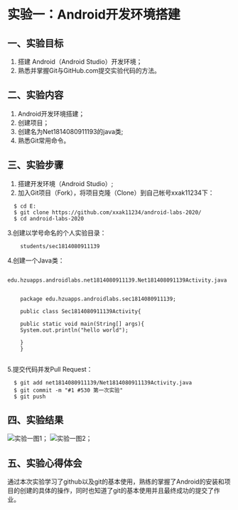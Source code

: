 # 实验一：Android开发环境搭建

## 一、实验目标

1. 搭建 Android（Android Studio）开发环境；
2. 熟悉并掌握Git与GitHub.com提交实验代码的方法。

## 二、实验内容

1. Android开发环境搭建；
2. 创建项目；
3. 创建名为Net1814080911193的java类;
4. 熟悉Git常用命令。

## 三、实验步骤

1. 搭建开发环境（Android Studio）;
2. 加入Git项目（Fork），将项目克隆（Clone）到自己帐号xxak11234下：

 ```
   $ cd E:
   $ git clone https://github.com/xxak11234/android-labs-2020/
   $ cd android-labs-2020 
 ```
   
3.创建以学号命名的个人实验目录： 

   ```
       students/sec1814080911139 
   ```

4.创建一个Java类：
```
   edu.hzuapps.androidlabs.net1814080911139.Net181408091139Activity.java
   
   
    package edu.hzuapps.androidlabs.sec1814080911139;

    public class Sec1814080911139Activity{

    public static void main(String[] args){
    System.out.println("hello world");

    }
    }


```

5.提交代码并发Pull Request：
```
  $ git add net1814080911139/Net1814080911139Activity.java
  $ git commit -m "#1 #530 第一次实验"
  $ git push
```


## 四、实验结果

 ![实验一图1](https://github.com/xxak11234/android-labs-2020/blob/master/students/sec1814080911139/picture1.jpg?raw=true)；
 ![实验一图2](https://github.com/xxak11234/android-labs-2020/blob/master/students/sec1814080911139/picture2.jpg?raw=true)；

## 五、实验心得体会
通过本次实验学习了github以及git的基本使用，熟练的掌握了Android的安装和项目的创建的具体的操作，同时也知道了git的基本使用并且最终成功的提交了作业。
